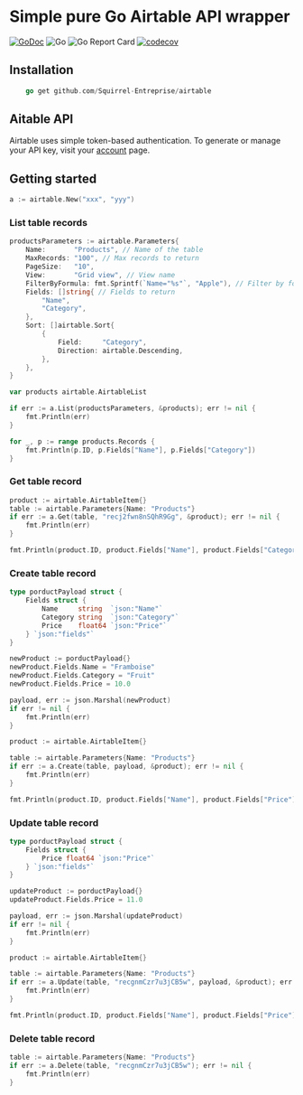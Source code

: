 Simple pure Go Airtable API wrapper
================
[![GoDoc](https://godoc.org/github.com/Squirrel-Entreprise/airtable?status.svg)](https://pkg.go.dev/github.com/Squirrel-Entreprise/airtable)
![Go](https://github.com/Squirrel-Entreprise/airtable/workflows/Go/badge.svg)
![Go Report Card](https://goreportcard.com/badge/github.com/Squirrel-Entreprise/airtable)
[![codecov](https://codecov.io/gh/Squirrel-Entreprise/airtable/branch/main/graph/badge.svg)](https://codecov.io/gh/Squirrel-Entreprise/airtable)

## Installation

```go
    go get github.com/Squirrel-Entreprise/airtable
```

## Aitable API

Airtable uses simple token-based authentication. To generate or manage your API key, visit your [account](https://airtable.com/account) page.

## Getting started 

```go
a := airtable.New("xxx", "yyy")
```

### List table records 

```go
productsParameters := airtable.Parameters{
	Name:       "Products", // Name of the table
	MaxRecords: "100", // Max records to return
    PageSize:   "10",
	View:       "Grid view", // View name
	FilterByFormula: fmt.Sprintf(`Name="%s"`, "Apple"), // Filter by formula
	Fields: []string{ // Fields to return
		"Name",
		"Category",
	},
	Sort: []airtable.Sort{
		{
			Field:     "Category",
			Direction: airtable.Descending,
		},
	},
}

var products airtable.AirtableList

if err := a.List(productsParameters, &products); err != nil {
	fmt.Println(err)
}

for _, p := range products.Records {
	fmt.Println(p.ID, p.Fields["Name"], p.Fields["Category"])
}
```

### Get table record

```go
product := airtable.AirtableItem{}
table := airtable.Parameters{Name: "Products"}
if err := a.Get(table, "recj2fwn8nSQhR9Gg", &product); err != nil {
	fmt.Println(err)
}

fmt.Println(product.ID, product.Fields["Name"], product.Fields["Category"])
```

### Create table record

```go
type porductPayload struct {
	Fields struct {
		Name     string  `json:"Name"`
		Category string  `json:"Category"`
		Price    float64 `json:"Price"`
	} `json:"fields"`
}

newProduct := porductPayload{}
newProduct.Fields.Name = "Framboise"
newProduct.Fields.Category = "Fruit"
newProduct.Fields.Price = 10.0

payload, err := json.Marshal(newProduct)
if err != nil {
	fmt.Println(err)
}

product := airtable.AirtableItem{}

table := airtable.Parameters{Name: "Products"}
if err := a.Create(table, payload, &product); err != nil {
	fmt.Println(err)
}

fmt.Println(product.ID, product.Fields["Name"], product.Fields["Price"])
```

### Update table record

```go
type porductPayload struct {
	Fields struct {
		Price float64 `json:"Price"`
	} `json:"fields"`
}

updateProduct := porductPayload{}
updateProduct.Fields.Price = 11.0

payload, err := json.Marshal(updateProduct)
if err != nil {
	fmt.Println(err)
}

product := airtable.AirtableItem{}

table := airtable.Parameters{Name: "Products"}
if err := a.Update(table, "recgnmCzr7u3jCB5w", payload, &product); err != nil {
	fmt.Println(err)
}

fmt.Println(product.ID, product.Fields["Name"], product.Fields["Price"])
```

### Delete table record

```go
table := airtable.Parameters{Name: "Products"}
if err := a.Delete(table, "recgnmCzr7u3jCB5w"); err != nil {
	fmt.Println(err)
}
```
